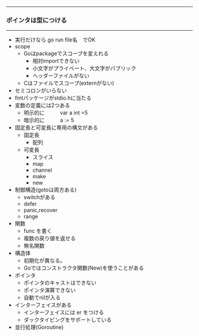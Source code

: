 ----------------------------------
### ポインタは型につける

----------------------------------

- 実行だけなら go run file名　でOK
- scope
  - Goはpackageでスコープを変えれる
    - 相対importできない
    - 小文字がプライベート、大文字がパブリック
    - ヘッダーファイルがない
  - Cはファイルでスコープ(externがない)
- セミコロンがいらない
- fmtパッケージがstdio.hに当たる
- 変数の定義には2つある
  - 明示的に　　　var a int =5
  - 暗示的に　　　a := 5
- 固定長と可変長に専用の構文がある
  - 固定長
    - 配列
  - 可変長
    - スライス
    - map
    - channel
    - make
    - new  
- 制御構造(gotoは両方ある)
  - switchがある
  - defer
  - panic,recover
  - range
- 関数
  - func を書く　　
  - 複数の戻り値を返せる
  - 無名関数　　 
- 構造体
  - 初期化が異なる。
  - Goではコンストラクタ関数(New)を使うことがある 
- ポインタ
  - ポインタのキャストはできない
  - ポインタ演算できない
  - 自動でnilが入る
- インターフェイスがある
  - インターフェイスには er をつける
  - ダックタイピングをサポートしている
- 並行処理(Goroutine)
